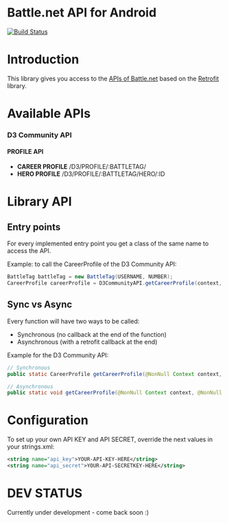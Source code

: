 # Battle.net API for Android

[![Build Status](https://travis-ci.org/galex/battlenet-api.svg?branch=master)](https://travis-ci.org/galex/battlenet-api)

# Introduction

This library gives you access to the [APIs of Battle.net](https://dev.battle.net/io-docs) based on the [Retrofit](http://square.github.io/retrofit/) library.

# Available APIs

### D3 Community API 

#### PROFILE API

- **CAREER PROFILE** /D3/PROFILE/:BATTLETAG/
- **HERO PROFILE** /D3/PROFILE/:BATTLETAG/HERO/:ID

# Library API

## Entry points

For every implemented entry point you get a class of the same name to access the API. 

Example: to call the CareerProfile of the D3 Community API:

```java
BattleTag battleTag = new BattleTag(USERNAME, NUMBER);
CareerProfile careerProfile = D3CommunityAPI.getCareerProfile(context, Region.EU, battleTag, Locale.ENGLISH);
```
## Sync vs Async
Every function will have two ways to be called:
* Synchronous (no callback at the end of the function)
* Asynchronous (with a retrofit callback at the end)

Example for the D3 Community API:
```java
// Synchronous
public static CareerProfile getCareerProfile(@NonNull Context context, @NonNull Region region, @NonNull BattleTag battleTag, @NonNull Locale locale);

// Asynchronous
public static void getCareerProfile(@NonNull Context context, @NonNull Region region, @NonNull BattleTag battleTag, @NonNull Locale locale, @NonNull Callback<CareerProfile> callback);
```

# Configuration

To set up your own API KEY and API SECRET, override the next values in your strings.xml:

```xml
<string name="api_key">YOUR-API-KEY-HERE</string>
<string name="api_secret">YOUR-API-SECRETKEY-HERE</string>
```

# DEV STATUS

Currently under development - come back soon :)
